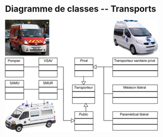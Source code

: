 Diagramme de classes -- Transports
====================================

![Diagramme de classes -- Transports](../images/10-classes-2.png "Diagramme de classes -- Transports")

